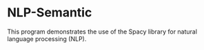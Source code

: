 # NLP-Semantic
This program demonstrates the use of the Spacy library for natural language processing (NLP).
